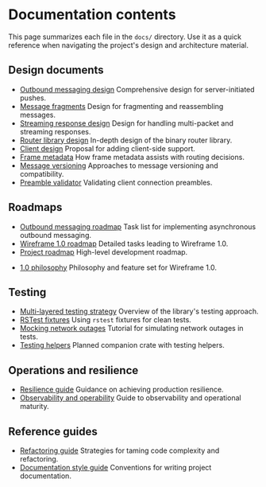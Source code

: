 # Documentation contents

This page summarizes each file in the `docs/` directory. Use it as a quick
reference when navigating the project's design and architecture material.

## Design documents

- [Outbound messaging design](asynchronous-outbound-messaging-design.md)
  Comprehensive design for server-initiated pushes.
- [Message fragments](generic-message-fragmentation-and-re-assembly-design.md)
  Design for fragmenting and reassembling messages.
- [Streaming response design](multi-packet-and-streaming-responses-design.md)
  Design for handling multi-packet and streaming responses.
- [Router library design](rust-binary-router-library-design.md) In-depth design
  of the binary router library.
- [Client design](wireframe-client-design.md) Proposal for adding client-side
  support.
- [Frame metadata](frame-metadata.md) How frame metadata assists with routing
  decisions.
- [Message versioning](message-versioning.md) Approaches to message versioning
  and compatibility.
- [Preamble validator](preamble-validator.md) Validating client connection
  preambles.

## Roadmaps

- [Outbound messaging roadmap](asynchronous-outbound-messaging-roadmap.md) Task
  list for implementing asynchronous outbound messaging.
- [Wireframe 1.0 roadmap](wireframe-1-0-detailed-development-roadmap.md)
  Detailed tasks leading to Wireframe 1.0.
- [Project roadmap](roadmap.md) High-level development roadmap.
<!-- markdownlint-disable-next-line MD013 -->
- [1.0 philosophy][philosophy] Philosophy and feature set for Wireframe 1.0.

[philosophy]:
the-road-to-wireframe-1-0-feature-set-philosophy-and-capability-maturity.md

## Testing

- [Multi-layered testing strategy](multi-layered-testing-strategy.md) Overview
  of the library's testing approach.
- [RSTest fixtures](rust-testing-with-rstest-fixtures.md) Using `rstest`
  fixtures for clean tests.
- [Mocking network outages](mocking-network-outages-in-rust.md) Tutorial for
  simulating network outages in tests.
- [Testing helpers](wireframe-testing-crate.md) Planned companion crate with
  testing helpers.

## Operations and resilience

- [Resilience guide](hardening-wireframe-a-guide-to-production-resilience.md)
  Guidance on achieving production resilience.
- [Observability and operability](observability-operability-and-maturity.md)
  Guide to observability and operational maturity.

## Reference guides

- [Refactoring guide](complexity-antipatterns-and-refactoring-strategies.md)
  Strategies for taming code complexity and refactoring.
- [Documentation style guide](documentation-style-guide.md) Conventions for
  writing project documentation.
